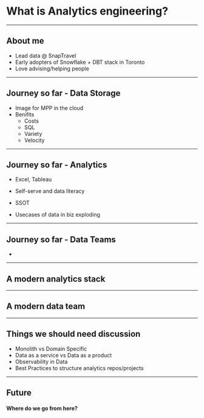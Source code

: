 # What is Analytics engineering?

---

## About me

- Lead data @ SnapTravel
- Early adopters of Snowflake + DBT stack in Toronto
- Love advising/helping people

---

## Journey so far - Data Storage

- Image for MPP in the cloud
- Benifits
  - Costs
  - SQL
  - Variety
  - Velocity


---

## Journey so far - Analytics

- Excel, Tableau

- Self-serve and data literacy
- SSOT
- Usecases of data in biz exploding

---

## Journey so far - Data Teams

-

---

## A modern analytics stack


---


## A modern data team



---

## Things we should need discussion

- Monolith vs Domain Specific
- Data as a service vs  Data as a product
- Observability in Data
- Best Practices to structure analytics repos/projects

---

## Future

#### Where do we go from here?

